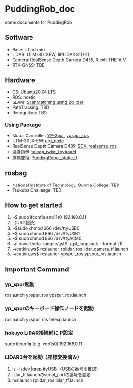 # PuddingRob_doc
some documents for PuddingRob

## Software
- Base: i-Cart mini
- LiDAR: UTM-30LXEW, RPLIDAR S1(*2)
- Camera: RealSense Depth Camera D435, Ricoh THETA V
- RTK-GNSS: TBD

## Hardware
- OS: Ubuntu20.04 LTS
- ROS: noetic
- SLAM: [ScanMatching using 2d lidar](https://github.com/daruma0309/ndt_slam)
- PathTracking: TBD
- Recognition: TBD

### Using Package
- Motor Controller: [YP-Spur](https://github.com/openspur/yp-spur), [ypspur_ros](https://github.com/openspur/ypspur_ros)
- UTM-30LX-EW: [urg_node](https://sourceforge.net/p/urgnetwork/wiki/ROS_jp/)
- RealSense Depth Camera D435: [SDK](https://github.com/IntelRealSense/librealsense/blob/master/doc/distribution_linux.md), [realsense_ros](https://github.com/IntelRealSense/realsense-ros)
- 速度指示: [teleop_twist_keyboard](http://wiki.ros.org/teleop_twist_keyboard)
- 座標変換: [PuddingRobot_static_tf](https://github.com/daruma0309/PuddingRobot_static_tf)

## rosbag
- National Institute of Technology, Gunma College: TBD
- Tsukuba Challenge: TBD

## How to get started
1. ~$ sudo ifconfig enp11s0 192.168.0.11
2. （URG接続）
3. ~$sudo chmod 666 /dev/ttyUSB0
4. ~$ sudo chmod 666 /dev/ttyUSB1
5. ~$ sudo chmod 666 /dev/ttyACM0
6. ~/libuvc-theta-sample/gst$ ./gst_loopback --format 2K
7. ~/catkin_ws$ roslaunch rplidar_ros lidar_camera_tf.launch
8. ~/catkin_ws$ roslaunch ypspur_ros ypspur_ros.launch

## Important Command
### yp_spur起動
roslaunch ypspur_ros ypspur_ros.launch
### yp_spurのキーボード操作ノードを起動
roslaunch ypspur_ros teleop.launch
### hokuyo LiDAR接続前にIP設定
sudo ifconfig (e.g. enp1s0) 192.168.0.11
### LiDAR3台を起動（座標変換済み）
1. ls -l /dev |grep ttyUSB （USBの番号を確認）
2. lidar_tf.launchのserial_portの番号を設定
3. roslaunch rplidar_ros lidar_tf.launch
